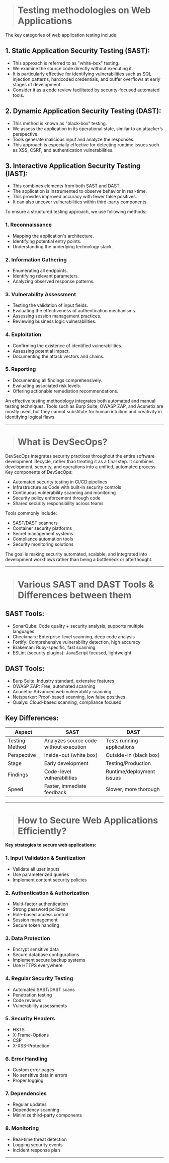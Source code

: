 > # Testing methodologies on Web Applications

The key categories of web application testing include:


## 1. Static Application Security Testing (SAST):

- This approach is referred to as "white-box" testing.
- We examine the source code directly without executing it.
- It is particularly effective for identifying vulnerabilities such as SQL injection patterns, hardcoded credentials, and buffer overflows at early stages of development.
- Consider it as a code review facilitated by security-focused automated tools.



## 2. Dynamic Application Security Testing (DAST):

- This method is known as "black-box" testing.
- We assess the application in its operational state, similar to an attacker’s perspective.
- Tools generate malicious input and analyze the responses.
- This approach is especially effective for detecting runtime issues such as XSS, CSRF, and authentication vulnerabilities.



## 3. Interactive Application Security Testing (IAST):

- This combines elements from both SAST and DAST.
- The application is instrumented to observe behavior in real-time.
- This provides improved accuracy with fewer false positives.
- It can also uncover vulnerabilities within third-party components.


To ensure a structured testing approach, we use following methods:

### 1. Reconnaissance

- Mapping the application's architecture.
- Identifying potential entry points.
- Understanding the underlying technology stack.

### 2. Information Gathering

- Enumerating all endpoints.
- Identifying relevant parameters.
- Analyzing observed response patterns.

### 3. Vulnerability Assessment

- Testing the validation of input fields.
- Evaluating the effectiveness of authentication mechanisms.
- Assessing session management practices.
- Reviewing business logic vulnerabilities.

### 4. Exploitation

- Confirming the existence of identified vulnerabilities.
- Assessing potential impact.
- Documenting the attack vectors and chains.

### 5. Reporting

- Documenting all findings comprehensively.
- Evaluating associated risk levels.
- Offering actionable remediation recommendations.

An effective testing methodology integrates both automated and manual testing techniques.
Tools such as Burp Suite, OWASP ZAP, and Acunetix are mostly used, but they cannot substitute for human intuition and creativity in identifying logical flaws.

---

> # What is DevSecOps?

DevSecOps integrates security practices throughout the entire software development lifecycle, rather than treating it as a final step. It combines development, security, and operations into a unified, automated process.
Key components of DevSecOps:

- Automated security testing in CI/CD pipelines
- Infrastructure as Code with built-in security controls
- Continuous vulnerability scanning and monitoring
- Security policy enforcement through code
- Shared security responsibility across teams

Tools commonly include:

- SAST/DAST scanners
- Container security platforms
- Secret management systems
- Compliance automation tools
- Security monitoring solutions

The goal is making security automated, scalable, and integrated into development workflows rather than being a bottleneck or afterthought.

---

> # Various SAST and DAST Tools & Differences between them

## SAST Tools:
- SonarQube: Code quality + security analysis, supports multiple languages
- Checkmarx: Enterprise-level scanning, deep code analysis
- Fortify: Comprehensive vulnerability detection, high accuracy
- Brakeman: Ruby-specific, fast scanning
- ESLint (security plugins): JavaScript focused, lightweight

## DAST Tools:
- Burp Suite: Industry standard, extensive features
- OWASP ZAP: Free, automated scanning
- Acunetix: Advanced web vulnerability scanning
- Netsparker: Proof-based scanning, low false positives
- Qualys: Cloud-based scanning, compliance focused

## Key Differences:

| Aspect | SAST | DAST |
|--------|------|------|
| Testing Method | Analyzes source code without execution | Tests running applications |
| Perspective | Inside-out (white box) | Outside-in (black box) |
| Stage | Early development | Testing/Production |
| Findings | Code-level vulnerabilities | Runtime/deployment issues |
| Speed | Faster, immediate feedback | Slower, more thorough |

---

> # How to Secure Web Applications Efficiently?

**Key strategies to secure web applications:**

### 1. Input Validation & Sanitization
- Validate all user inputs
- Use parameterized queries
- Implement content security policies

### 2. Authentication & Authorization
- Multi-factor authentication
- Strong password policies
- Role-based access control
- Session management
- Secure token handling

### 3. Data Protection
- Encrypt sensitive data
- Secure database configurations
- Implement secure backup systems
- Use HTTPS everywhere

### 4. Regular Security Testing
- Automated SAST/DAST scans
- Penetration testing
- Code reviews
- Vulnerability assessments

### 5. Security Headers
- HSTS
- X-Frame-Options
- CSP
- X-XSS-Protection

### 6. Error Handling
- Custom error pages
- No sensitive data in errors
- Proper logging

### 7. Dependencies
- Regular updates
- Dependency scanning
- Minimize third-party components

### 8. Monitoring
- Real-time threat detection
- Logging security events
- Incident response plan

---
